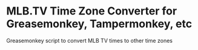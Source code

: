 # MLB.TV Time Zone Converter for Greasemonkey, Tampermonkey, etc
Greasemonkey script to convert MLB TV times to other time zones
